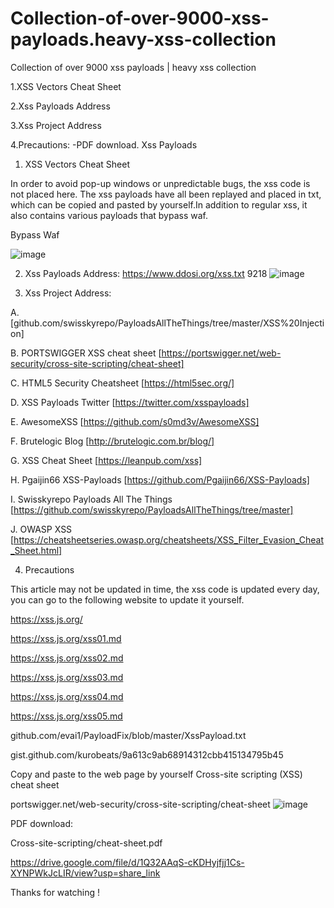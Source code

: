 # Collection-of-over-9000-xss-payloads.heavy-xss-collection
Collection of over 9000 xss payloads | heavy xss collection

1.XSS Vectors Cheat Sheet

2.Xss Payloads Address

3.Xss Project Address

4.Precautions:
  -PDF download.
  Xss Payloads
  
  
1. XSS Vectors Cheat Sheet

In order to avoid pop-up windows or unpredictable bugs, the xss code is not placed here. The xss payloads have all been replayed and placed in txt, which can be copied and pasted by yourself.In addition to regular xss, it also contains various payloads that bypass waf.

Bypass Waf

![image](https://user-images.githubusercontent.com/59002589/205910311-18a7d11a-1c46-407c-99cb-04781d8c5ad6.png)

2. Xss Payloads Address:
https://www.ddosi.org/xss.txt 9218
![image](https://user-images.githubusercontent.com/59002589/205910891-e8e0811e-c333-446d-93cd-a319fecb65eb.png)

3. Xss Project Address:

A. [github.com/swisskyrepo/PayloadsAllTheThings/tree/master/XSS%20Injection]

B. PORTSWIGGER XSS cheat sheet [https://portswigger.net/web-security/cross-site-scripting/cheat-sheet]

C. HTML5 Security Cheatsheet [https://html5sec.org/]

D. XSS Payloads Twitter [https://twitter.com/xsspayloads]

E. AwesomeXSS [https://github.com/s0md3v/AwesomeXSS]

F. Brutelogic Blog [http://brutelogic.com.br/blog/]

G. XSS Cheat Sheet [https://leanpub.com/xss]

H. Pgaijin66 XSS-Payloads [https://github.com/Pgaijin66/XSS-Payloads]

I. Swisskyrepo Payloads All The Things [https://github.com/swisskyrepo/PayloadsAllTheThings/tree/master]

J. OWASP XSS [https://cheatsheetseries.owasp.org/cheatsheets/XSS_Filter_Evasion_Cheat_Sheet.html]


4. Precautions

This article may not be updated in time, the xss code is updated every day, you can go to the following website to update it yourself.

https://xss.js.org/

https://xss.js.org/xss01.md

https://xss.js.org/xss02.md

https://xss.js.org/xss03.md

https://xss.js.org/xss04.md

https://xss.js.org/xss05.md

github.com/evai1/PayloadFix/blob/master/XssPayload.txt

gist.github.com/kurobeats/9a613c9ab68914312cbb415134795b45


Copy and paste to the web page by yourself
Cross-site scripting (XSS) cheat sheet

portswigger.net/web-security/cross-site-scripting/cheat-sheet
![image](https://user-images.githubusercontent.com/59002589/205913538-90843c61-4777-4229-8570-2966764c5457.png)

 PDF download:
 
 Cross-site-scripting/cheat-sheet.pdf
 
 https://drive.google.com/file/d/1Q32AAqS-cKDHyjfjj1Cs-XYNPWkJcLIR/view?usp=share_link
 
 Thanks for watching !
